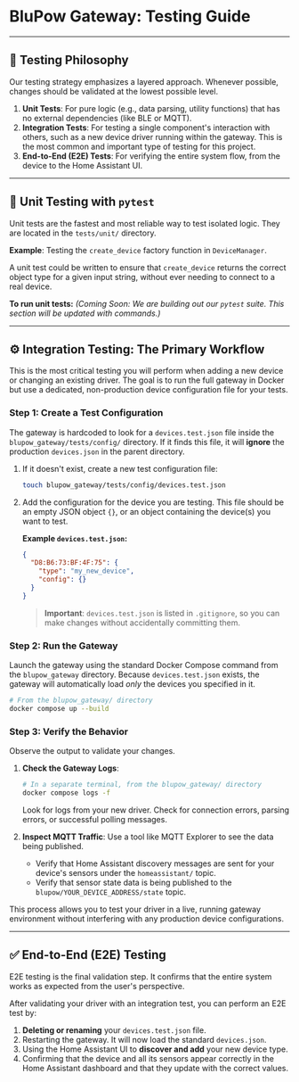 # BluPow Gateway: Testing Guide

---

## 🧪 **Testing Philosophy**

Our testing strategy emphasizes a layered approach. Whenever possible, changes should be validated at the lowest possible level.

1.  **Unit Tests**: For pure logic (e.g., data parsing, utility functions) that has no external dependencies (like BLE or MQTT).
2.  **Integration Tests**: For testing a single component's interaction with others, such as a new device driver running within the gateway. This is the most common and important type of testing for this project.
3.  **End-to-End (E2E) Tests**: For verifying the entire system flow, from the device to the Home Assistant UI.

---

## 🔬 **Unit Testing with `pytest`**

Unit tests are the fastest and most reliable way to test isolated logic. They are located in the `tests/unit/` directory.

**Example**: Testing the `create_device` factory function in `DeviceManager`.

A unit test could be written to ensure that `create_device` returns the correct object type for a given input string, without ever needing to connect to a real device.

**To run unit tests:**
*(Coming Soon: We are building out our `pytest` suite. This section will be updated with commands.)*

---

## ⚙️ **Integration Testing: The Primary Workflow**

This is the most critical testing you will perform when adding a new device or changing an existing driver. The goal is to run the full gateway in Docker but use a dedicated, non-production device configuration file for your tests.

### **Step 1: Create a Test Configuration**

The gateway is hardcoded to look for a `devices.test.json` file inside the `blupow_gateway/tests/config/` directory. If it finds this file, it will **ignore** the production `devices.json` in the parent directory.

1.  If it doesn't exist, create a new test configuration file:
    ```bash
    touch blupow_gateway/tests/config/devices.test.json
    ```

2.  Add the configuration for the device you are testing. This file should be an empty JSON object `{}`, or an object containing the device(s) you want to test.

    **Example `devices.test.json`:**
    ```json
    {
      "D8:B6:73:BF:4F:75": {
        "type": "my_new_device",
        "config": {}
      }
    }
    ```

    > **Important**: `devices.test.json` is listed in `.gitignore`, so you can make changes without accidentally committing them.

### **Step 2: Run the Gateway**

Launch the gateway using the standard Docker Compose command from the `blupow_gateway` directory. Because `devices.test.json` exists, the gateway will automatically load *only* the devices you specified in it.

```bash
# From the blupow_gateway/ directory
docker compose up --build
```

### **Step 3: Verify the Behavior**

Observe the output to validate your changes.

1.  **Check the Gateway Logs**:
    ```bash
    # In a separate terminal, from the blupow_gateway/ directory
    docker compose logs -f
    ```
    Look for logs from your new driver. Check for connection errors, parsing errors, or successful polling messages.

2.  **Inspect MQTT Traffic**: Use a tool like MQTT Explorer to see the data being published.
    -   Verify that Home Assistant discovery messages are sent for your device's sensors under the `homeassistant/` topic.
    -   Verify that sensor state data is being published to the `blupow/YOUR_DEVICE_ADDRESS/state` topic.

This process allows you to test your driver in a live, running gateway environment without interfering with any production device configurations.

---

## ✅ **End-to-End (E2E) Testing**

E2E testing is the final validation step. It confirms that the entire system works as expected from the user's perspective.

After validating your driver with an integration test, you can perform an E2E test by:

1.  **Deleting or renaming** your `devices.test.json` file.
2.  Restarting the gateway. It will now load the standard `devices.json`.
3.  Using the Home Assistant UI to **discover and add** your new device type.
4.  Confirming that the device and all its sensors appear correctly in the Home Assistant dashboard and that they update with the correct values. 